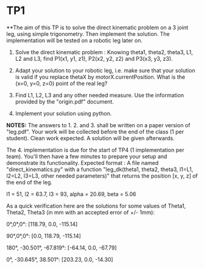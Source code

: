 # TP1

**The aim of this TP is to solve the direct kinematic problem on a 3
  joint leg, using simple trigonometry. Then implement the solution. 
The implementation will be tested on a robotic leg later on.

1. Solve the direct kinematic problem : Knowing theta1, theta2, theta3,
L1, L2 and L3, find P1(x1, y1, z1), P2(x2, y2, z2) and P3(x3, y3, z3).

2. Adapt your solution to your robotic leg, i.e. make sure that your
solution is valid if you replace thetaX by
motorX.currentPosition. What is the (x=0, y=0, z=0) point of the real leg?

3. Find L1, L2, L3 and any other needed measure. Use the information provided by the "origin.pdf" document.

4. Implement your solution using python.

**NOTES:**
The answers to 1. 2. and 3. shall be written on a paper
version of "leg.pdf". Your work will be collected before the end of
the class (1 per student). Clean work expected. A solution will be
given afterwards.

The 4. implementation is due for the start of TP4 (1 implementation
per team). You'll then have a few minutes to prepare your setup and
demonstrate its functionality. Expected format :
A file named "direct_kinematics.py" with a function "leg_dk(theta1,
theta2, theta3, l1=L1, l2=L2, l3=L3, other needed parameters)" that
returns the position [x, y, z] of the end of the leg.

l1 = 51, l2 = 63.7, l3 = 93, alpha = 20.69, beta = 5.06


As a quick verification here are the solutions for some values of Theta1, Theta2, Theta3 (in mm with an accepted error of +/- 1mm):

0°,0°,0°:  [118.79, 0.0, -115.14]

90°,0°,0°:  [0.0, 118.79, -115.14]

180°, -30.501°, -67.819°:  [-64.14, 0.0, -67.79]

0°, -30.645°, 38.501°:  [203.23, 0.0, -14.30]
